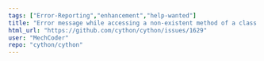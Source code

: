 ```yaml
---
tags: ["Error-Reporting","enhancement","help-wanted"]
title: "Error message while accessing a non-existent method of a class without gil can be improved."
html_url: "https://github.com/cython/cython/issues/1629"
user: "MechCoder"
repo: "cython/cython"
---
```


